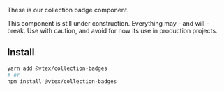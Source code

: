 These is our collection badge component.

This component is still under construction. Everything may - and will - break. Use with caution, and avoid for now its use in production projects.

## Install

```sh
yarn add @vtex/collection-badges
# or
npm install @vtex/collection-badges
